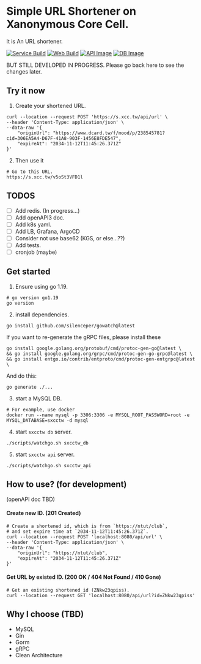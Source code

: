 # Simple URL Shortener on Xanonymous Core Cell.

It is An URL shortener.

[![Service Build](https://github.com/Xanonymous-GitHub/sxcctw/actions/workflows/go.yml/badge.svg)](https://github.com/Xanonymous-GitHub/sxcctw/actions/workflows/go.yml)
[![Web Build](https://github.com/Xanonymous-GitHub/sxcctw/actions/workflows/web.yml/badge.svg)](https://github.com/Xanonymous-GitHub/sxcctw/actions/workflows/web.yml)
[![API Image](https://github.com/Xanonymous-GitHub/sxcctw/actions/workflows/docker-publish-sxcctw-api.yml/badge.svg)](https://github.com/Xanonymous-GitHub/sxcctw/actions/workflows/docker-publish-sxcctw-api.yml)
[![DB Image](https://github.com/Xanonymous-GitHub/sxcctw/actions/workflows/docker-publish-sxcctw-db.yml/badge.svg)](https://github.com/Xanonymous-GitHub/sxcctw/actions/workflows/docker-publish-sxcctw-db.yml)

BUT STILL DEVELOPED IN PROGRESS. Please go back here to see the changes later.

## Try it now

1. Create your shortened URL.

```shell
curl --location --request POST 'https://s.xcc.tw/api/url' \
--header 'Content-Type: application/json' \
--data-raw '{
    "originUrl": "https://www.dcard.tw/f/mood/p/238545781?cid=306EA5A4-D67F-41A8-903F-1456E8FDE547",
    "expireAt": "2034-11-12T11:45:26.371Z"
}'
```

2. Then use it

```shell
# Go to this URL.
https://s.xcc.tw/v5oSt3VFD1l
```

## TODOS

- [ ] Add redis. (In progress...)
- [ ] Add openAPI3 doc.
- [ ] Add k8s yaml.
- [ ] Add LB, Grafana, ArgoCD
- [ ] Consider not use base62 (KGS, or else...??)
- [ ] Add tests.
- [ ] cronjob (maybe)

## Get started

1. Ensure using go 1.19.

```shell
# go version go1.19
go version
```

2. install dependencies.

```shell
go install github.com/silenceper/gowatch@latest
```

If you want to re-generate the gRPC files, please install these

```shell
go install google.golang.org/protobuf/cmd/protoc-gen-go@latest \
&& go install google.golang.org/grpc/cmd/protoc-gen-go-grpc@latest \
&& go install entgo.io/contrib/entproto/cmd/protoc-gen-entgrpc@latest \
```

And do this:

```shell
go generate ./...
```

3. start a MySQL DB.

```shell
# For example, use docker
docker run --name mysql -p 3306:3306 -e MYSQL_ROOT_PASSWORD=root -e MYSQL_DATABASE=sxcctw -d mysql
```

4. start `sxcctw db` server.

```shell
./scripts/watchgo.sh sxcctw_db
```

5. start `sxcctw api` server.

```shell
./scripts/watchgo.sh sxcctw_api
```

## How to use? (for development)

(openAPI doc TBD)

#### Create new ID. (201 Created)

```shell
# Create a shortened id, which is from `https://ntut/club`,
# and set expire time at `2034-11-12T11:45:26.371Z`.
curl --location --request POST 'localhost:8080/api/url' \
--header 'Content-Type: application/json' \
--data-raw '{
    "originUrl": "https://ntut/club",
    "expireAt": "2034-11-12T11:45:26.371Z"
}'
```

#### Get URL by existed ID. (200 OK / 404 Not Found / 410 Gone)

```shell
# Get an existing shortened id (ZNkw23qpiss).
curl --location --request GET 'localhost:8080/api/url?id=ZNkw23qpiss'
```

## Why I choose (TBD)
- MySQL
- Gin
- Gorm
- gRPC
- Clean Architecture
